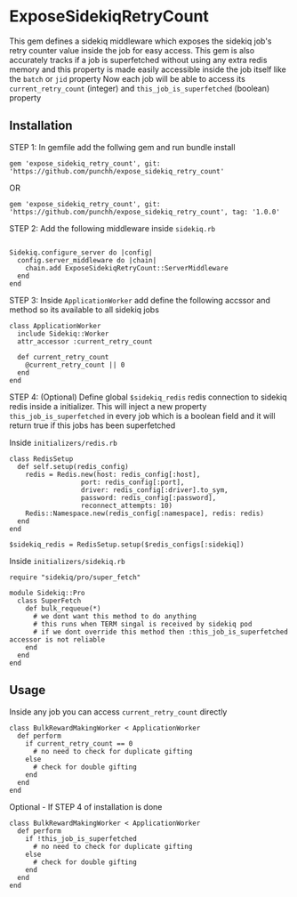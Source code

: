 # ExposeSidekiqRetryCount

This gem defines a sidekiq middleware which exposes the sidekiq job's retry counter value inside the job for easy access.
This gem is also accurately tracks if a job is superfetched without using any extra redis memory and this property is made easily accessible inside the job itself like the `batch` or `jid` property
Now each job will be able to access its `current_retry_count` (integer) and `this_job_is_superfetched` (boolean) property

## Installation

STEP 1: In gemfile add the follwing gem and run bundle install

```
gem 'expose_sidekiq_retry_count', git: 'https://github.com/punchh/expose_sidekiq_retry_count'
```
OR
```
gem 'expose_sidekiq_retry_count', git: 'https://github.com/punchh/expose_sidekiq_retry_count', tag: '1.0.0'
```


STEP 2: Add the following middleware inside `sidekiq.rb`

```

Sidekiq.configure_server do |config|
  config.server_middleware do |chain|
    chain.add ExposeSidekiqRetryCount::ServerMiddleware
  end
end

```

STEP 3: Inside `ApplicationWorker` add define the following accssor and method so its available to all sidekiq jobs

```
class ApplicationWorker
  include Sidekiq::Worker
  attr_accessor :current_retry_count

  def current_retry_count
    @current_retry_count || 0
  end
end

```

STEP 4: (Optional) Define global `$sidekiq_redis` redis connection to sidekiq redis inside a initializer. This will inject a new property `this_job_is_superfetched` in every job which is a boolean field and it will return true if this jobs has been superfetched

Inside `initializers/redis.rb`

```
class RedisSetup
  def self.setup(redis_config)
    redis = Redis.new(host: redis_config[:host],
                  port: redis_config[:port],
                  driver: redis_config[:driver].to_sym,
                  password: redis_config[:password],
                  reconnect_attempts: 10)
    Redis::Namespace.new(redis_config[:namespace], redis: redis)
  end
end

$sidekiq_redis = RedisSetup.setup($redis_configs[:sidekiq])
```

Inside `initializers/sidekiq.rb`

```
require "sidekiq/pro/super_fetch"

module Sidekiq::Pro
  class SuperFetch
    def bulk_requeue(*)
      # we dont want this method to do anything
      # this runs when TERM singal is received by sidekiq pod
      # if we dont override this method then :this_job_is_superfetched accessor is not reliable
    end
  end
end
```

## Usage

Inside any job you can access `current_retry_count` directly

```
class BulkRewardMakingWorker < ApplicationWorker
  def perform
    if current_retry_count == 0
      # no need to check for duplicate gifting
    else
      # check for double gifting
    end
  end
end
```

Optional - If STEP 4 of installation is done

```
class BulkRewardMakingWorker < ApplicationWorker
  def perform
    if !this_job_is_superfetched
      # no need to check for duplicate gifting
    else
      # check for double gifting
    end
  end
end
```
